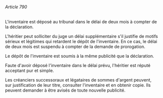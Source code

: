 ###### Article 790

L'inventaire est déposé au tribunal dans le délai de deux mois à compter de la déclaration.

L'héritier peut solliciter du juge un délai supplémentaire s'il justifie de motifs sérieux et légitimes qui retardent le dépôt de l'inventaire. En ce cas, le délai de deux mois est suspendu à compter de la demande de prorogation.

Le dépôt de l'inventaire est soumis à la même publicité que la déclaration.

Faute d'avoir déposé l'inventaire dans le délai prévu, l'héritier est réputé acceptant pur et simple.

Les créanciers successoraux et légataires de sommes d'argent peuvent, sur justification de leur titre, consulter l'inventaire et en obtenir copie. Ils peuvent demander à être avisés de toute nouvelle publicité.

